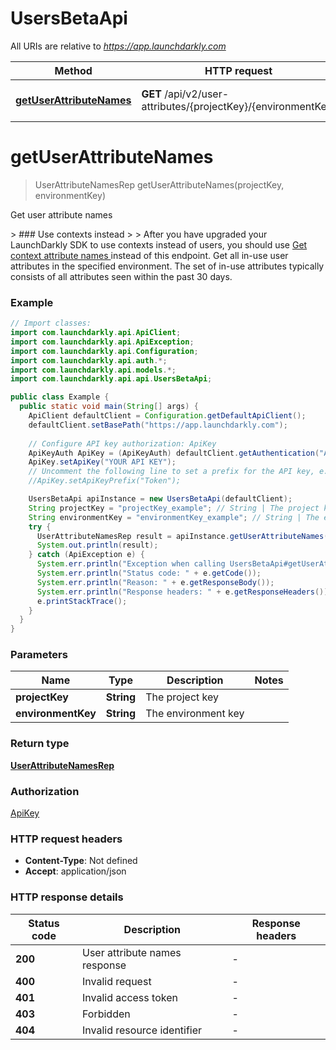 # UsersBetaApi

All URIs are relative to *https://app.launchdarkly.com*

| Method | HTTP request | Description |
|------------- | ------------- | -------------|
| [**getUserAttributeNames**](UsersBetaApi.md#getUserAttributeNames) | **GET** /api/v2/user-attributes/{projectKey}/{environmentKey} | Get user attribute names |


<a name="getUserAttributeNames"></a>
# **getUserAttributeNames**
> UserAttributeNamesRep getUserAttributeNames(projectKey, environmentKey)

Get user attribute names

&gt; ### Use contexts instead &gt; &gt; After you have upgraded your LaunchDarkly SDK to use contexts instead of users, you should use [Get context attribute names ](/tag/Contexts#operation/getContextAttributeNames) instead of this endpoint.  Get all in-use user attributes in the specified environment. The set of in-use attributes typically consists of all attributes seen within the past 30 days. 

### Example
```java
// Import classes:
import com.launchdarkly.api.ApiClient;
import com.launchdarkly.api.ApiException;
import com.launchdarkly.api.Configuration;
import com.launchdarkly.api.auth.*;
import com.launchdarkly.api.models.*;
import com.launchdarkly.api.api.UsersBetaApi;

public class Example {
  public static void main(String[] args) {
    ApiClient defaultClient = Configuration.getDefaultApiClient();
    defaultClient.setBasePath("https://app.launchdarkly.com");
    
    // Configure API key authorization: ApiKey
    ApiKeyAuth ApiKey = (ApiKeyAuth) defaultClient.getAuthentication("ApiKey");
    ApiKey.setApiKey("YOUR API KEY");
    // Uncomment the following line to set a prefix for the API key, e.g. "Token" (defaults to null)
    //ApiKey.setApiKeyPrefix("Token");

    UsersBetaApi apiInstance = new UsersBetaApi(defaultClient);
    String projectKey = "projectKey_example"; // String | The project key
    String environmentKey = "environmentKey_example"; // String | The environment key
    try {
      UserAttributeNamesRep result = apiInstance.getUserAttributeNames(projectKey, environmentKey);
      System.out.println(result);
    } catch (ApiException e) {
      System.err.println("Exception when calling UsersBetaApi#getUserAttributeNames");
      System.err.println("Status code: " + e.getCode());
      System.err.println("Reason: " + e.getResponseBody());
      System.err.println("Response headers: " + e.getResponseHeaders());
      e.printStackTrace();
    }
  }
}
```

### Parameters

| Name | Type | Description  | Notes |
|------------- | ------------- | ------------- | -------------|
| **projectKey** | **String**| The project key | |
| **environmentKey** | **String**| The environment key | |

### Return type

[**UserAttributeNamesRep**](UserAttributeNamesRep.md)

### Authorization

[ApiKey](../README.md#ApiKey)

### HTTP request headers

 - **Content-Type**: Not defined
 - **Accept**: application/json

### HTTP response details
| Status code | Description | Response headers |
|-------------|-------------|------------------|
| **200** | User attribute names response |  -  |
| **400** | Invalid request |  -  |
| **401** | Invalid access token |  -  |
| **403** | Forbidden |  -  |
| **404** | Invalid resource identifier |  -  |

